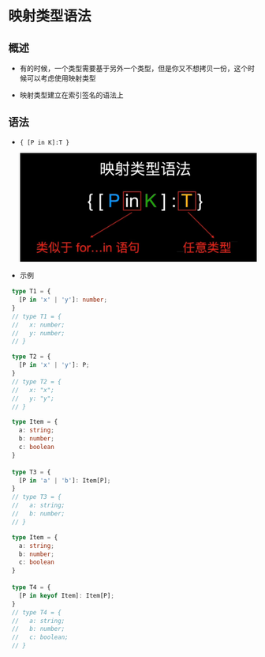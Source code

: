 # 映射类型语法

## 概述

+ 有的时候，一个类型需要基于另外一个类型，但是你又不想拷贝一份，这个时候可以考虑使用映射类型

+ 映射类型建立在索引签名的语法上

## 语法

+ `{ [P in K]:T }`

  ![image1](image/image1.png)

+ 示例

 ```ts
  type T1 = {
    [P in 'x' | 'y']: number;
  }
  // type T1 = {
  //   x: number;
  //   y: number;
  // }
  ```

 ```ts
  type T2 = {
    [P in 'x' | 'y']: P;
  }
  // type T2 = {
  //   x: "x";
  //   y: "y";
  // }
  ```

 ```ts
  type Item = {
    a: string;
    b: number;
    c: boolean
  }

  type T3 = {
    [P in 'a' | 'b']: Item[P];
  }
  // type T3 = {
  //   a: string;
  //   b: number;
  // }
  ```

 ```ts
  type Item = {
    a: string;
    b: number;
    c: boolean
  }

  type T4 = {
    [P in keyof Item]: Item[P];
  }
  // type T4 = {
  //   a: string;
  //   b: number;
  //   c: boolean;
  // }
  ```
